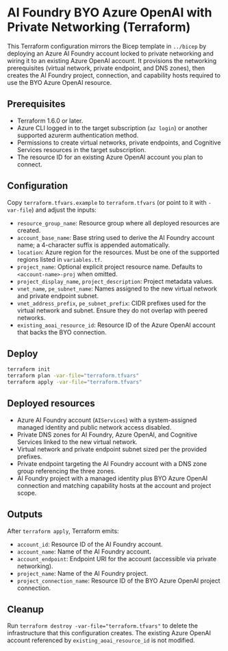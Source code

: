# AI Foundry BYO Azure OpenAI with Private Networking (Terraform)

This Terraform configuration mirrors the Bicep template in `../bicep` by deploying an Azure AI Foundry account locked to private networking and wiring it to an existing Azure OpenAI account. It provisions the networking prerequisites (virtual network, private endpoint, and DNS zones), then creates the AI Foundry project, connection, and capability hosts required to use the BYO Azure OpenAI resource.

## Prerequisites

- Terraform 1.6.0 or later.
- Azure CLI logged in to the target subscription (`az login`) or another supported azurerm authentication method.
- Permissions to create virtual networks, private endpoints, and Cognitive Services resources in the target subscription.
- The resource ID for an existing Azure OpenAI account you plan to connect.

## Configuration

Copy `terraform.tfvars.example` to `terraform.tfvars` (or point to it with `-var-file`) and adjust the inputs:

- `resource_group_name`: Resource group where all deployed resources are created.
- `account_base_name`: Base string used to derive the AI Foundry account name; a 4-character suffix is appended automatically.
- `location`: Azure region for the resources. Must be one of the supported regions listed in `variables.tf`.
- `project_name`: Optional explicit project resource name. Defaults to `<account-name>-proj` when omitted.
- `project_display_name`, `project_description`: Project metadata values.
- `vnet_name`, `pe_subnet_name`: Names assigned to the new virtual network and private endpoint subnet.
- `vnet_address_prefix`, `pe_subnet_prefix`: CIDR prefixes used for the virtual network and subnet. Ensure they do not overlap with peered networks.
- `existing_aoai_resource_id`: Resource ID of the Azure OpenAI account that backs the BYO connection.

## Deploy

```bash
terraform init
terraform plan -var-file="terraform.tfvars"
terraform apply -var-file="terraform.tfvars"
```

## Deployed resources

- Azure AI Foundry account (`AIServices`) with a system-assigned managed identity and public network access disabled.
- Private DNS zones for AI Foundry, Azure OpenAI, and Cognitive Services linked to the new virtual network.
- Virtual network and private endpoint subnet sized per the provided prefixes.
- Private endpoint targeting the AI Foundry account with a DNS zone group referencing the three zones.
- AI Foundry project with a managed identity plus BYO Azure OpenAI connection and matching capability hosts at the account and project scope.

## Outputs

After `terraform apply`, Terraform emits:

- `account_id`: Resource ID of the AI Foundry account.
- `account_name`: Name of the AI Foundry account.
- `account_endpoint`: Endpoint URI for the account (accessible via private networking).
- `project_name`: Name of the AI Foundry project.
- `project_connection_name`: Resource ID of the BYO Azure OpenAI project connection.

## Cleanup

Run `terraform destroy -var-file="terraform.tfvars"` to delete the infrastructure that this configuration creates. The existing Azure OpenAI account referenced by `existing_aoai_resource_id` is not modified.
